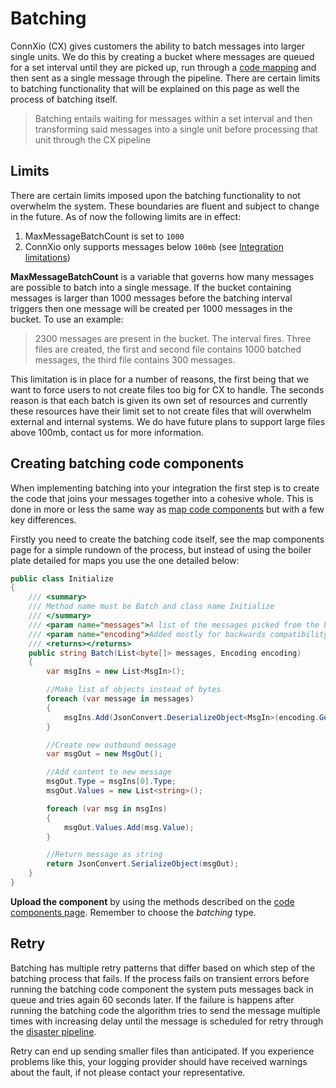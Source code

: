 # Batching

ConnXio (CX) gives customers the ability to batch messages into larger single units. We do this by creating a bucket where messages are queued for a set interval until they are picked up, run through a [code mapping](/Transformation/Code%20Mapping.md) and then sent as a single message through the pipeline. There are certain limits to batching functionality that will be explained on this page as well the process of batching itself.

> Batching entails waiting for messages within a set interval and then transforming said messages into a single unit before processing that unit through the CX pipeline

## Limits

There are certain limits imposed upon the batching functionality to not overwhelm the system. These boundaries are fluent and subject to change in the future. As of now the following limits are in effect:

1. MaxMessageBatchCount is set to `1000`
2. ConnXio only supports messages below `100mb` (see [Integration limitations](/Integrations/Limitations.md))

**MaxMessageBatchCount** is a variable that governs how many messages are possible to batch into a single message. If the bucket containing messages is larger than 1000 messages before the batching interval triggers then one message will be created per 1000 messages in the bucket. To use an example:

> 2300 messages are present in the bucket. The interval fires. Three files are created, the first and second file contains 1000 batched messages, the third file contains 300 messages.

This limitation is in place for a number of reasons, the first being that we want to force users to not create files too big for CX to handle. The seconds reason is that each batch is given its own set of resources and currently these resources have their limit set to not create files that will overwhelm external and internal systems. We do have future plans to support large files above 100mb, contact us for more information.

## Creating batching code components

When implementing batching into your integration the first step is to create the code that joins your messages together into a cohesive whole. This is done in more or less the same way as [map code components](/Transformation/Code%20Components.md) but with a few key differences.

Firstly you need to create the batching code itself, see the map components page for a simple rundown of the process, but instead of using the boiler plate detailed for maps you use the one detailed below:

```csharp
public class Initialize
{
    /// <summary>
    /// Method name must be Batch and class name Initialize
    /// </summary>
    /// <param name="messages">A list of the messages picked from the bucket in bytes</param>
    /// <param name="encoding">Added mostly for backwards compatibility, is always utf-8</param>
    /// <returns></returns>
    public string Batch(List<byte[]> messages, Encoding encoding)
    {
        var msgIns = new List<MsgIn>();

        //Make list of objects instead of bytes
        foreach (var message in messages)
        {
            msgIns.Add(JsonConvert.DeserializeObject<MsgIn>(encoding.GetString(message)));
        }

        //Create new outbound message
        var msgOut = new MsgOut();

        //Add content to new message
        msgOut.Type = msgIns[0].Type;
        msgOut.Values = new List<string>();

        foreach (var msg in msgIns)
        {
            msgOut.Values.Add(msg.Value);
        }

        //Return message as string
        return JsonConvert.SerializeObject(msgOut);
    }
}
```

**Upload the component** by using the methods described on the [code components page](/Transformation/Code%20Components.md). Remember to choose the *batching* type.

## Retry

Batching has multiple retry patterns that differ based on which step of the batching process that fails. If the process fails on transient errors before running the batching code component the system puts messages back in queue and tries again 60 seconds later. If the failure is happens after running the batching code the algorithm tries to send the message multiple times with increasing delay until the message is scheduled for retry through the [disaster pipeline](/Retry.md).

Retry can end up sending smaller files than anticipated. If you experience problems like this, your logging provider should have received warnings about the fault, if not please contact your representative.
